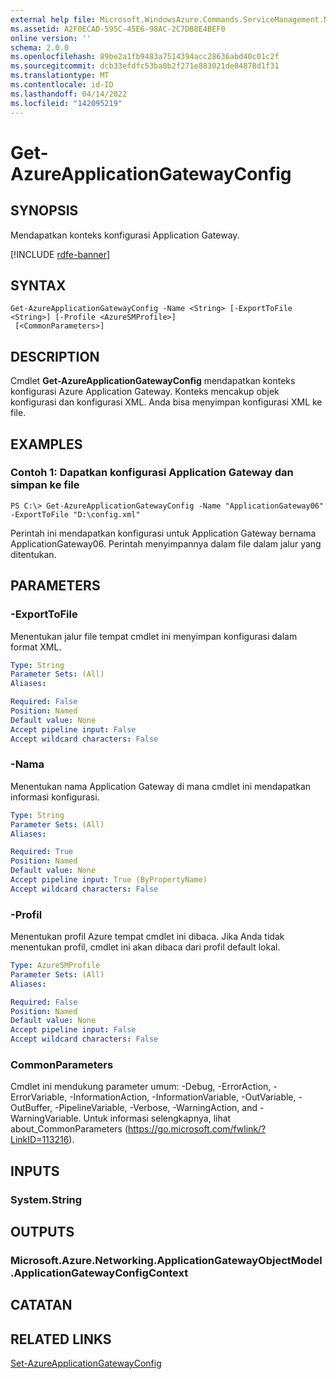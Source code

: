 ```yaml
---
external help file: Microsoft.WindowsAzure.Commands.ServiceManagement.Network.dll-Help.xml
ms.assetid: A2F0ECAD-595C-45E6-98AC-2C7DB8E4BEF0
online version: ''
schema: 2.0.0
ms.openlocfilehash: 89be2a1fb9483a7514394acc28636abd40c01c2f
ms.sourcegitcommit: dcb33efdfc53ba0b2f271e883021de84878d1f31
ms.translationtype: MT
ms.contentlocale: id-ID
ms.lasthandoff: 04/14/2022
ms.locfileid: "142095219"
---
```

# Get-AzureApplicationGatewayConfig

## SYNOPSIS
Mendapatkan konteks konfigurasi Application Gateway.

[!INCLUDE [rdfe-banner](../../includes/rdfe-banner.md)]

## SYNTAX

```
Get-AzureApplicationGatewayConfig -Name <String> [-ExportToFile <String>] [-Profile <AzureSMProfile>]
 [<CommonParameters>]
```

## DESCRIPTION
Cmdlet **Get-AzureApplicationGatewayConfig** mendapatkan konteks konfigurasi Azure Application Gateway.
Konteks mencakup objek konfigurasi dan konfigurasi XML.
Anda bisa menyimpan konfigurasi XML ke file.

## EXAMPLES

### Contoh 1: Dapatkan konfigurasi Application Gateway dan simpan ke file
```
PS C:\> Get-AzureApplicationGatewayConfig -Name "ApplicationGateway06" -ExportToFile "D:\config.xml"
```

Perintah ini mendapatkan konfigurasi untuk Application Gateway bernama ApplicationGateway06.
Perintah menyimpannya dalam file dalam jalur yang ditentukan.

## PARAMETERS

### -ExportToFile
Menentukan jalur file tempat cmdlet ini menyimpan konfigurasi dalam format XML.

```yaml
Type: String
Parameter Sets: (All)
Aliases: 

Required: False
Position: Named
Default value: None
Accept pipeline input: False
Accept wildcard characters: False
```

### -Nama
Menentukan nama Application Gateway di mana cmdlet ini mendapatkan informasi konfigurasi.

```yaml
Type: String
Parameter Sets: (All)
Aliases: 

Required: True
Position: Named
Default value: None
Accept pipeline input: True (ByPropertyName)
Accept wildcard characters: False
```

### -Profil
Menentukan profil Azure tempat cmdlet ini dibaca. Jika Anda tidak menentukan profil, cmdlet ini akan dibaca dari profil default lokal.

```yaml
Type: AzureSMProfile
Parameter Sets: (All)
Aliases: 

Required: False
Position: Named
Default value: None
Accept pipeline input: False
Accept wildcard characters: False
```

### CommonParameters
Cmdlet ini mendukung parameter umum: -Debug, -ErrorAction, -ErrorVariable, -InformationAction, -InformationVariable, -OutVariable, -OutBuffer, -PipelineVariable, -Verbose, -WarningAction, and -WarningVariable. Untuk informasi selengkapnya, lihat about_CommonParameters (https://go.microsoft.com/fwlink/?LinkID=113216).

## INPUTS

### System.String

## OUTPUTS

### Microsoft.Azure.Networking.ApplicationGatewayObjectModel.ApplicationGatewayConfigContext

## CATATAN

## RELATED LINKS

[Set-AzureApplicationGatewayConfig](./Set-AzureApplicationGatewayConfig.md)


